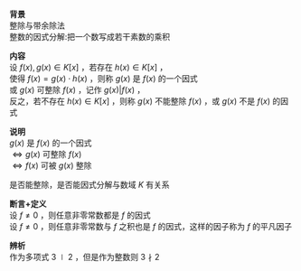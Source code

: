 **背景**    
整除与带余除法    
整数的因式分解:把一个数写成若干素数的乘积    
    
**内容**    
设 $f(x),g(x)\in K[x]$ ，若存在 $h(x)\in K[x]$ ，    
使得 $f(x)=g(x)\cdot h(x)$ ，则称 $g(x)$ 是 $f(x)$ 的一个因式    
或 $g(x)$ 可整除 $f(x)$ ，记作 $g(x)|f(x)$ ，    
反之，若不存在 $h(x)\in K[x]$ ，则称 $g(x)$ 不能整除 $f(x)$ ，或 $g(x)$ 不是 $f(x)$ 的因式    
    
**说明**    
 $g(x)$ 是 $f(x)$ 的一个因式    
 $\Leftrightarrow g(x)$ 可整除 $f(x)$     
 $\Leftrightarrow f(x)$ 可被 $g(x)$ 整除    
    
是否能整除，是否能因式分解与数域 $K$ 有关系    
    
**断言+定义**    
设 $f\neq0$ ，则任意非零常数都是 $f$ 的因式    
设 $f\neq0$ ，则任意非零常数与 $f$ 之积也是 $f$ 的因式，这样的因子称为 $f$ 的平凡因子    
    
**辨析**    
作为多项式 $3\mid2$ ，但是作为整数则 $3\nmid2$     
